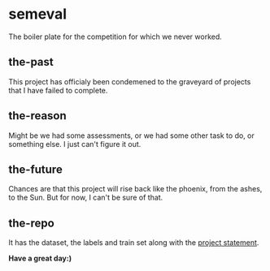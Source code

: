 # semeval
The boiler plate for the competition for which we never worked.

## the-past
This project has officialy been condemened to the graveyard of projects that I have failed to complete.

## the-reason
Might be we had some assessments, or we had some other task to do, or something else. I just can't figure it out.

## the-future
Chances are that this project will rise back like the phoenix, from the ashes, to the Sun. But for now, I can't be sure of that.

## the-repo
It has the dataset, the labels and train set along with the [project statement](emocontext.pdf).

<b>Have a great day:)</b>
